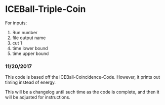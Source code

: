 # ICEBall-Triple-Coin

For inputs: 
1. Run number
2. file output name
3. cut 1
4. time lower bound
5. time upper bound

### 11/20/2017

This code is based off the ICEBall-Coincidence-Code. However, it prints out timing instead of energy.

This will be a changelog until such time as the code is complete, and then it will be adjusted for instructions.